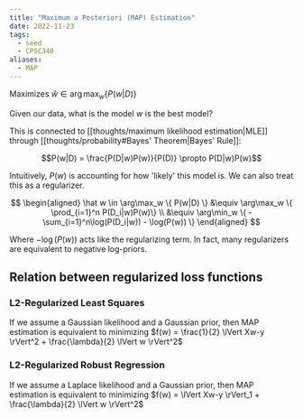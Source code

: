 ```yaml
---
title: "Maximum a Posteriori (MAP) Estimation"
date: 2022-11-23
tags:
  - seed
  - CPSC340
aliases:
  - MAP
---
```


Maximizes $\hat w \in \arg\max_w \{ P(w|D) \}$

Given our data, what is the model $w$ is the best model?

This is connected to [[thoughts/maximum likelihood estimation|MLE]] through [[thoughts/probability#Bayes' Theorem|Bayes' Rule]]:

$$P(w|D) = \frac{P(D|w)P(w)}{P(D)} \propto P(D|w)P(w)$$

Intuitively, $P(w)$ is accounting for how 'likely' this model is. We can also treat this as a regularizer.

$$
\begin{aligned}
\hat w \in \arg\max_w \{ P(w|D) \} &\equiv \arg\max_w \{ \prod_{i=1}^n P(D_i|w)P(w)\} \\ &\equiv \arg\min_w \{ -\sum_{i=1}^n\log(P(D_i|w)) - \log(P(w)) \}
\end{aligned}
$$

Where $-\log(P(w))$ acts like the regularizing term. In fact, many regularizers are equivalent to negative log-priors.

## Relation between regularized loss functions

### L2-Regularized Least Squares

If we assume a Gaussian likelihood and a Gaussian prior, then MAP estimation is equivalent to minimizing $f(w) = \frac{1}{2} \lVert Xw-y \rVert^2 + \frac{\lambda}{2} \lVert w \rVert^2$

### L2-Regularized Robust Regression

If we assume a Laplace likelihood and a Gaussian prior, then MAP estimation is equivalent to minimizing $f(w) = \lVert Xw-y \rVert_1 + \frac{\lambda}{2} \lVert w \rVert^2$
